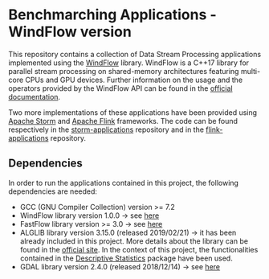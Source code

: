 # Benchmarching Applications - WindFlow version

This repository contains a collection of Data Stream Processing applications implemented using the [WindFlow](https://github.com/ParaGroup/WindFlow) library. WindFlow is a C++17 library for parallel stream processing on shared-memory architectures featuring multi-core CPUs and GPU devices. Further information on the usage and the operators provided by the WindFlow API can be found in the [official documentation](https://paragroup.github.io/WindFlow/).

Two more implementations of these applications have been provided using [Apache Storm](http://storm.apache.org/) and [Apache Flink](https://ci.apache.org/projects/flink/flink-docs-release-1.7/) frameworks. The code can be found respectively in the [storm-applications](https://github.com/alefais/storm-applications) repository and in the [flink-applications](https://github.com/alefais/flink-applications) repository.


## Dependencies 
In order to run the applications contained in this project, the following dependencies are needed:
* GCC (GNU Compiler Collection) version >= 7.2
* WindFlow library version 1.0.0 -> see [here](https://github.com/ParaGroup/WindFlow/tags)
* FastFlow library version >= 3.0 -> see [here](https://sourceforge.net/projects/mc-fastflow/)
* ALGLIB library version 3.15.0 (released 2019/02/21) -> it has been already included in this project. More details about the library can be found in the [official site](https://www.alglib.net/). In the context of this project, the functionalities contained in the [Descriptive Statistics](https://www.alglib.net/statistics/descriptive.php) package have been used. 
* GDAL library version 2.4.0 (released 2018/12/14) -> see [here](https://download.osgeo.org/gdal/2.4.0/)

